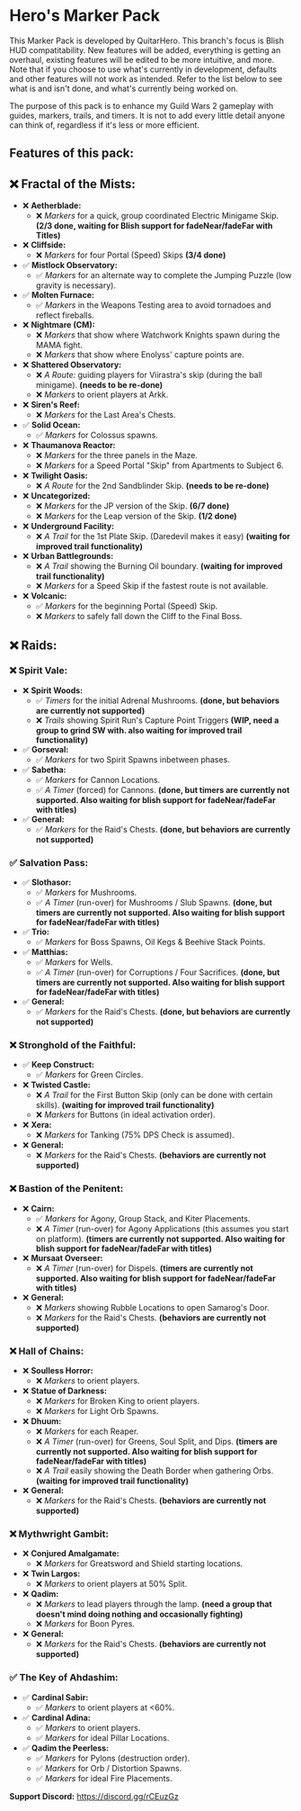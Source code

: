 # Hero's Marker Pack

This Marker Pack is developed by QuitarHero. This branch's focus is Blish HUD compatitability. New features will be added, everything is getting an overhaul, existing features will be edited to be more intuitive, and more. Note that if you choose to use what's currently in development, defaults and other features will not work as intended. Refer to the list below to see what is and isn't done, and what's currently being worked on.

The purpose of this pack is to enhance my Guild Wars 2 gameplay with guides, markers, trails, and timers. It is not to add every little detail anyone can think of, regardless if it's less or more efficient.

## Features of this pack:

## ❌ Fractal of the Mists:
- ❌ **Aetherblade:**
  - ❌ *Markers* for a quick, group coordinated Electric Minigame Skip. **(2/3 done, waiting for Blish support for fadeNear/fadeFar with Titles)**
- ❌ **Cliffside:**
  - ❌ *Markers* for four Portal (Speed) Skips **(3/4 done)**
- ✅ **Mistlock Observatory:**
  - ✅ *Markers* for an alternate way to complete the Jumping Puzzle (low gravity is necessary).
- ✅ **Molten Furnace:**
  - ✅ *Markers* in the Weapons Testing area to avoid tornadoes and reflect fireballs.
- ❌ **Nightmare (CM):**
  - ❌ *Markers* that show where Watchwork Knights spawn during the MAMA fight.
  - ❌ *Markers* that show where Enolyss' capture points are.
- ❌ **Shattered Observatory:**
  - ❌ *A Route:* guiding players for Viirastra's skip (during the ball minigame). **(needs to be re-done)**
  - ❌ *Markers* to orient players at Arkk.
- ❌ **Siren's Reef:**
  - ❌ *Markers* for the Last Area's Chests.
- ✅ **Solid Ocean:**
  - ✅ *Markers* for Colossus spawns.
- ❌ **Thaumanova Reactor:**
  - ❌ *Markers* for the three panels in the Maze.
  - ❌ *Markers* for a Speed Portal "Skip" from Apartments to Subject 6.
- ❌ **Twilight Oasis:**
  - ❌ *A Route* for the 2nd Sandblinder Skip. **(needs to be re-done)**
- ❌ **Uncategorized:**
  - ❌ *Markers* for the JP version of the Skip. **(6/7 done)**
  - ❌ *Markers* for the Leap version of the Skip. **(1/2 done)**
- ❌ **Underground Facility:**
  - ❌ *A Trail* for the 1st Plate Skip. (Daredevil makes it easy) **(waiting for improved trail functionality)**
- ❌ **Urban Battlegrounds:**
  - ❌ *A Trail* showing the Burning Oil boundary. **(waiting for improved trail functionality)**
  - ❌ *Markers* for a Speed Skip if the fastest route is not available.
- ❌ **Volcanic:**
  - ✅ *Markers* for the beginning Portal (Speed) Skip.
  - ❌ *Markers* to safely fall down the Cliff to the Final Boss.

## ❌ Raids:
### ❌ Spirit Vale:
- ❌ **Spirit Woods:**
  - ✅ *Timers* for the initial Adrenal Mushrooms. **(done, but behaviors are currently not supported)**
  - ❌ *Trails* showing Spirit Run's Capture Point Triggers **(WIP, need a group to grind SW with. also waiting for improved trail functionality)**
- ✅ **Gorseval:**
  - ✅ *Markers* for two Spirit Spawns inbetween phases.
- ✅ **Sabetha:**
  - ✅ *Markers* for Cannon Locations.
  - ✅ *A Timer* (forced) for Cannons. **(done, but timers are currently not supported. Also waiting for blish support for fadeNear/fadeFar with titles)**
- ✅ **General:**
  - ✅ *Markers* for the Raid's Chests. **(done, but behaviors are currently not supported)**
### ✅ Salvation Pass:
- ✅ **Slothasor:**
  - ✅ *Markers* for Mushrooms.
  - ✅ *A Timer* (run-over) for Mushrooms / Slub Spawns. **(done, but timers are currently not supported. Also waiting for blish support for fadeNear/fadeFar with titles)**
- ✅ **Trio:**
  - ✅ *Markers* for Boss Spawns, Oil Kegs & Beehive Stack Points.
- ✅ **Matthias:**
  - ✅ *Markers* for Wells.
  - ✅ *A Timer* (run-over) for Corruptions / Four Sacrifices. **(done, but timers are currently not supported. Also waiting for blish support for fadeNear/fadeFar with titles)**
- ✅ **General:**
  - ✅ *Markers* for the Raid's Chests. **(done, but behaviors are currently not supported)**
### ❌ Stronghold of the Faithful:
- ✅ **Keep Construct:**
  - ✅ *Markers* for Green Circles.
- ❌ **Twisted Castle:**
  - ❌ *A Trail* for the First Button Skip (only can be done with certain skills). **(waiting for improved trail functionality)**
  - ❌ *Markers* for Buttons (in ideal activation order).
- ❌ **Xera:**
  - ❌ *Markers* for Tanking (75% DPS Check is assumed).
- ❌ **General:**
  - ❌ *Markers* for the Raid's Chests. **(behaviors are currently not supported)**
### ❌ Bastion of the Penitent:
- ❌ **Cairn:**
  - ✅ *Markers* for Agony, Group Stack, and Kiter Placements.
  - ❌ *A Timer* (run-over) for Agony Applications (this assumes you start on platform). **(timers are currently not supported. Also waiting for blish support for fadeNear/fadeFar with titles)**
- ❌ **Mursaat Overseer:**
  - ❌ *A Timer* (run-over) for Dispels. **(timers are currently not supported. Also waiting for blish support for fadeNear/fadeFar with titles)**
- ❌ **General:**
  - ❌ *Markers* showing Rubble Locations to open Samarog's Door.
  - ❌ *Markers* for the Raid's Chests. **(behaviors are currently not supported)**
### ❌ Hall of Chains:
- ❌ **Soulless Horror:**
  - ❌ *Markers* to orient players.
- ❌ **Statue of Darkness:**
  - ❌ *Markers* for Broken King to orient players.
  - ❌ *Markers* for Light Orb Spawns.
- ❌ **Dhuum:**
  - ❌ *Markers* for each Reaper.
  - ❌ *A Timer* (run-over) for Greens, Soul Split, and Dips. **(timers are currently not supported. Also waiting for blish support for fadeNear/fadeFar with titles)**
  - ❌ *A Trail* easily showing the Death Border when gathering Orbs. **(waiting for improved trail functionality)**
- ❌ **General:**
  - ❌ *Markers* for the Raid's Chests. **(behaviors are currently not supported)**
### ❌ Mythwright Gambit:
- ❌ **Conjured Amalgamate:**
  - ❌ *Markers* for Greatsword and Shield starting locations.
- ❌ **Twin Largos:**
  - ❌ *Markers* to orient players at 50% Split.
- ❌ **Qadim:**
  - ❌ *Markers* to lead players through the lamp. **(need a group that doesn't mind doing nothing and occasionally fighting)**
  - ❌ *Markers* for Boon Pyres.
- ❌ **General:**
  - ❌ *Markers* for the Raid's Chests. **(behaviors are currently not supported)**
### ✅ The Key of Ahdashim:
- ✅ **Cardinal Sabir:**
  - ✅ *Markers* to orient players at <60%.
- ✅ **Cardinal Adina:**
  - ✅ *Markers* to orient players.
  - ✅ *Markers* for ideal Pillar Locations.
- ✅ **Qadim the Peerless:**
  - ✅ *Markers* for Pylons (destruction order).
  - ✅ *Markers* for Orb / Distortion Spawns.
  - ✅ *Markers* for ideal Fire Placements.

**Support Discord:** https://discord.gg/rCEuzGz
